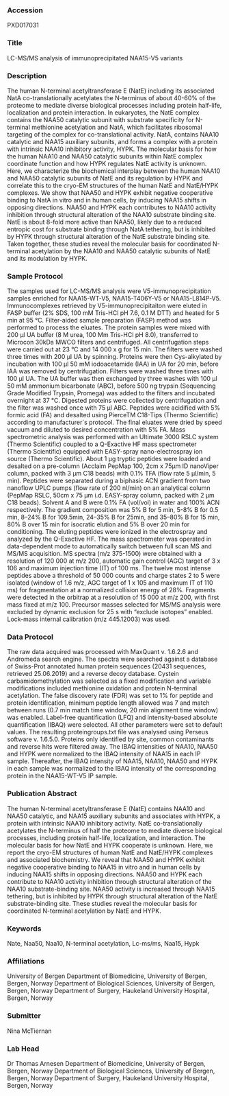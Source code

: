 ### Accession
PXD017031

### Title
LC-MS/MS analysis of immunoprecipitated NAA15-V5 variants

### Description
The human N-terminal acetyltransferase E (NatE) including its associated NatA co-translationally acetylates the N-terminus of about 40-60% of the proteome to mediate diverse biological processes including protein half-life, localization and protein interaction. In eukaryotes, the NatE complex contains the NAA50 catalytic subunit with substrate specificity for N-terminal methionine acetylation and NatA, which facilitates ribosomal targeting of the complex for co-translational activity. NatA, contains NAA10 catalytic and NAA15 auxiliary subunits, and forms a complex with a protein with intrinsic NAA10 inhibitory activity, HYPK. The molecular basis for how the human NAA10 and NAA50 catalytic subunits within NatE complex coordinate function and how HYPK regulates NatE activity is unknown. Here, we characterize the biochemical interplay between the human NAA10 and NAA50 catalytic subunits of NatE and its regulation by HYPK and correlate this to the cryo-EM structures of the human NatE and NatE/HYPK complexes. We show that NAA50 and HYPK exhibit negative cooperative binding to NatA in vitro and in human cells, by inducing NAA15 shifts in opposing directions. NAA50 and HYPK each contributes to NAA10 activity inhibition through structural alteration of the NAA10 substrate binding site. NatE is about 8-fold more active than NAA50, likely due to a reduced entropic cost for substrate binding through NatA tethering, but is inhibited by HYPK through structural alteration of the NatE substrate binding site. Taken together, these studies reveal the molecular basis for coordinated N-terminal acetylation by the NAA10 and NAA50 catalytic subunits of NatE and its modulation by HYPK.

### Sample Protocol
The samples used for LC-MS/MS analysis were V5-immunoprecipitation samples enriched for NAA15-WT-V5, NAA15-T406Y-V5 or NAA15-L814P-V5. Immunocomplexes retrieved by V5-immunoprecipitaiton were eluted in FASP buffer (2% SDS, 100 mM Tris-HCl pH 7.6, 0.1 M DTT) and heated for 5 min at 95 °C. Filter-aided sample preparation (FASP) method was performed to process the eluates. The protein samples were mixed with 200 µl UA buffer (8 M urea, 100 Mm Tris-HCl pH 8.0), transferred to Microcon 30kDa MWCO filters and centrifuged. All centrifugation steps were carried out at 23 °C and 14 000 x g for 15 min. The filters were washed three times with 200 µl UA by spinning. Proteins were then Cys-alkylated by incubation with 100 µl 50 mM iodoacetamide (IAA) in UA for 20 min, before IAA was removed by centrifugation. Filters were washed three times with 100 µl UA. The UA buffer was then exchanged by three washes with 100 µl 50 mM ammonium bicarbonate (ABC), before 500 ng trypsin (Sequencing Grade Modified Trypsin, Promega) was added to the filters and incubated overnight at 37 °C. Digested proteins were collected by centrifugation and the filter was washed once with 75 µl ABC. Peptides were acidified with 5% formic acid (FA) and desalted using PierceTM C18-Tips (Thermo Scientific) according to manufacturer´s protocol. The final eluates were dried by speed vacuum and diluted to desired concentration with 5% FA. Mass spectrometric analysis was performed with an Ultimate 3000 RSLC system (Thermo Scientific) coupled to a Q-Exactive HF mass spectrometer (Thermo Scientific) equipped with EASY-spray nano-electrospray ion source (Thermo Scientific). About 1 µg tryptic peptides were loaded and desalted on a pre-column (Acclaim PepMap 100, 2cm x 75µm ID nanoViper column, packed with 3 µm C18 beads) with 0.1% TFA (flow rate 5 µl/min, 5 min). Peptides were separated during a biphasic ACN gradient from two nanoflow UPLC pumps (flow rate of 200 nl/min) on an analytical column (PepMap RSLC, 50cm x 75 µm i.d. EASY-spray column, packed with 2 µm C18 beads). Solvent A and B were 0.1% FA (vol/vol) in water and 100% ACN respectively. The gradient composition was 5% B for 5 min, 5-8% B for 0.5 min, 8–24% B for 109.5min, 24–35% B for 25min, and 35–80% B for 15 min, 80% B over 15 min for isocratic elution and 5% B over 20 min for conditioning. The eluting peptides were ionized in the electrospray and analyzed by the Q-Exactive HF. The mass spectrometer was operated in data-dependent mode to automatically switch between full scan MS and MS/MS acquisition. MS spectra (m/z 375-1500) were obtained with a resolution of 120 000 at m/z 200, automatic gain control (AGC) target of 3 x 106 and maximum injection time (IT) of 100 ms. The twelve most intense peptides above a threshold of 50 000 counts and charge states 2 to 5 were isolated (window of 1.6 m/z, AGC target of 1 x 105 and maximum IT of 110 ms) for fragmentation at a normalized collision energy of 28%. Fragments were detected in the orbitrap at a resolution of 15 000 at m/z 200, with first mass fixed at m/z 100. Precursor masses selected for MS/MS analysis were excluded by dynamic exclusion for 25 s with “exclude isotopes” enabled. Lock-mass internal calibration (m/z 445.12003) was used.

### Data Protocol
The raw data acquired was processed with MaxQuant v. 1.6.2.6 and Andromeda search engine. The spectra were searched against a database of Swiss-Prot annotated human protein sequences (20431 sequences, retrieved 25.06.2019) and a reverse decoy database. Cystein carbamidomethylation was selected as a fixed modification and variable modifications included methionine oxidation and protein N-terminal acetylation. The false discovery rate (FDR) was set to 1% for peptide and protein identification, minimum peptide length allowed was 7 and match between runs (0.7 min match time window, 20 min alignment time window) was enabled. Label-free quantification (LFQ) and intensity-based absolute quantification (IBAQ) were selected. All other parameters were set to default values. The resulting proteingroups.txt file was analysed using Perseus software v. 1.6.5.0. Proteins only identified by site, common contaminants and reverse hits were filtered away. The IBAQ intensities of NAA10, NAA50 and HYPK were normalized to the IBAQ intensity of NAA15 in each IP sample. Thereafter, the IBAQ intensity of NAA15, NAA10, NAA50 and HYPK in each sample was normalized to the IBAQ intensity of the corresponding protein in the NAA15-WT-V5 IP sample.

### Publication Abstract
The human N-terminal acetyltransferase E (NatE) contains NAA10 and NAA50 catalytic, and NAA15 auxiliary subunits and associates with HYPK, a protein with intrinsic NAA10 inhibitory activity. NatE co-translationally acetylates the N-terminus of half the proteome to mediate diverse biological processes, including protein half-life, localization, and interaction. The molecular basis for how NatE and HYPK cooperate is unknown. Here, we report the cryo-EM structures of human NatE and NatE/HYPK complexes and associated biochemistry. We reveal that NAA50 and HYPK exhibit negative cooperative binding to NAA15 in vitro and in human cells by inducing NAA15 shifts in opposing directions. NAA50 and HYPK each contribute to NAA10 activity inhibition through structural alteration of the NAA10 substrate-binding site. NAA50 activity is increased through NAA15 tethering, but is inhibited by HYPK through structural alteration of the NatE substrate-binding site. These studies reveal the molecular basis for coordinated N-terminal acetylation by NatE and HYPK.

### Keywords
Nate, Naa50, Naa10, N-terminal acetylation, Lc-ms/ms, Naa15, Hypk

### Affiliations
University of Bergen
Department of Biomedicine, University of Bergen, Bergen, Norway Department of Biological Sciences, University of Bergen, Bergen, Norway Department of Surgery, Haukeland University Hospital, Bergen, Norway

### Submitter
Nina McTiernan

### Lab Head
Dr Thomas Arnesen
Department of Biomedicine, University of Bergen, Bergen, Norway Department of Biological Sciences, University of Bergen, Bergen, Norway Department of Surgery, Haukeland University Hospital, Bergen, Norway


